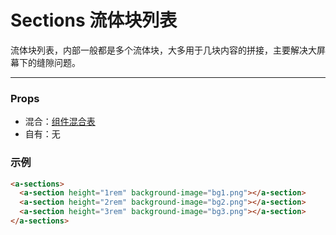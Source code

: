 # Sections 流体块列表

流体块列表，内部一般都是多个流体块，大多用于几块内容的拼接，主要解决大屏幕下的缝隙问题。

---

### Props

- 混合：[组件混合表](docs/components/mixins/Components.md)
- 自有：无

### 示例

```html
<a-sections>
  <a-section height="1rem" background-image="bg1.png"></a-section>
  <a-section height="2rem" background-image="bg2.png"></a-section>
  <a-section height="3rem" background-image="bg3.png"></a-section>
</a-sections>
```

